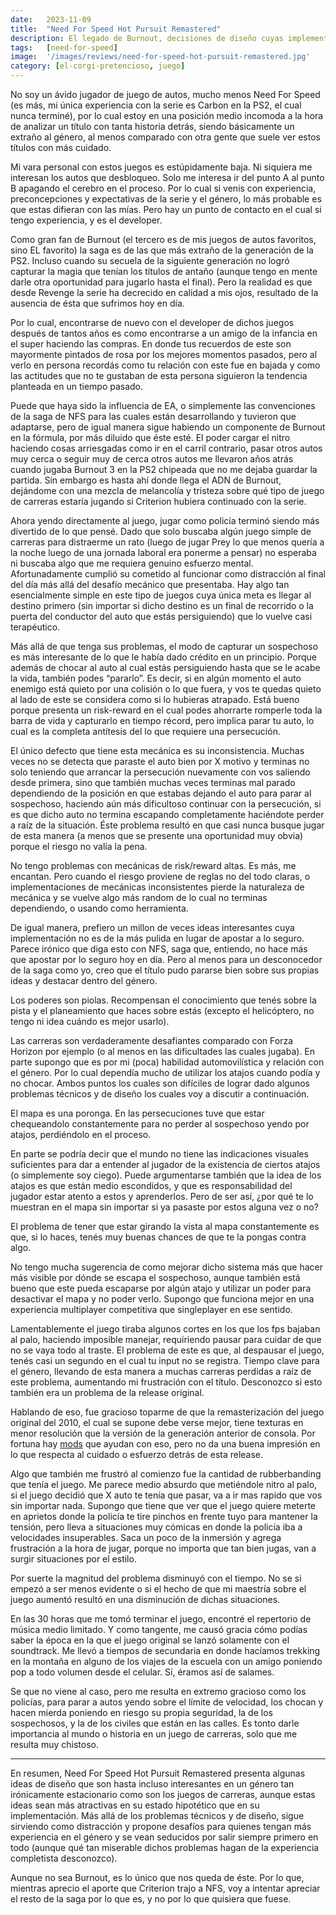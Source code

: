 ```yaml
---
date:   2023-11-09
title:  "Need For Speed Hot Pursuit Remastered"
description: El legado de Burnout, decisiones de diseño cuyas implementaciones dejan que desear, y mi primera experiencia con NFS desde la play 2.
tags:   [need-for-speed]
image:  '/images/reviews/need-for-speed-hot-pursuit-remastered.jpg'
category: [el-corgi-pretencioso, juego]
---
```


No soy un ávido jugador de juego de autos, mucho menos Need For Speed (es más, mi única experiencia con la serie es Carbon en la PS2, el cual nunca terminé), por lo cual estoy en una posición medio incomoda a la hora de analizar un título con tanta historia detrás, siendo básicamente un extraño al género, al menos comparado con otra gente que suele ver estos títulos con más cuidado.

Mi vara personal con estos juegos es estúpidamente baja. Ni siquiera me interesan los autos que desbloqueo. Solo me interesa ir del punto A al punto B apagando el cerebro en el proceso. Por lo cual si venis con experiencia, preconcepciones y expectativas de la serie y el género, lo más probable es que estas difieran con las mías. Pero hay un punto de contacto en el cual si tengo experiencia, y es el developer.

Como gran fan de Burnout (el tercero es de mis juegos de autos favoritos, sino EL favorito) la saga es de las que más extraño de la generación de la PS2. Incluso cuando su secuela de la siguiente generación no logró capturar la magia que tenían los títulos de antaño (aunque tengo en mente darle otra oportunidad para jugarlo hasta el final). Pero la realidad es que desde Revenge la serie ha decrecido en calidad a mis ojos, resultado de la ausencia de ésta que sufrimos hoy en día.

Por lo cual, encontrarse de nuevo con el developer de dichos juegos después de tantos años es como encontrarse a un amigo de la infancia en el super haciendo las compras. En donde tus recuerdos de este son mayormente pintados de rosa por los mejores momentos pasados, pero al verlo en persona recordás como tu relación con este fue en bajada y como las actitudes que no te gustaban de esta persona siguieron la tendencia planteada en un tiempo pasado.

Puede que haya sido la influencia de EA, o simplemente las convenciones de la saga de NFS para las cuales están desarrollando y tuvieron que adaptarse, pero de igual manera sigue habiendo un componente de Burnout en la fórmula, por más diluido que éste esté. El poder cargar el nitro haciendo cosas arriesgadas como ir en el carril contrario, pasar otros autos muy cerca o seguir muy de cerca otros autos me llevaron años atrás cuando jugaba Burnout 3 en la PS2 chipeada que no me dejaba guardar la partida. Sin embargo es hasta ahí donde llega el ADN de Burnout, dejándome con una mezcla de melancolía y tristeza sobre qué tipo de juego de carreras estaría jugando si Criterion hubiera continuado con la serie.

Ahora yendo directamente al juego, jugar como policía terminó siendo más divertido de lo que pensé. Dado que solo buscaba algún juego simple de carreras para distraerme un rato (luego de jugar Prey lo que menos quería a la noche luego de una jornada laboral era ponerme a pensar) no esperaba ni buscaba algo que me requiera genuino esfuerzo mental. Afortunadamente cumplió su cometido al funcionar como distracción al final del día más allá del desafío mecánico que presentaba. Hay algo tan esencialmente simple en este tipo de juegos cuya única meta es llegar al destino primero (sin importar si dicho destino es un final de recorrido o la puerta del conductor del auto que estás persiguiendo) que lo vuelve casi terapéutico.

Más allá de que tenga sus problemas, el modo de capturar un sospechoso es más interesante de lo que le había dado crédito en un principio. Porque además de chocar al auto al cual estás persiguiendo hasta que se le acabe la vida, también podes “pararlo”. Es decir, si en algún momento el auto enemigo está quieto por una colisión o lo que fuera, y vos te quedas quieto al lado de este se considera como si lo hubieras atrapado. Está bueno porque presenta un risk-reward en el cual podes ahorrarte romperle toda la barra de vida y capturarlo en tiempo récord, pero implica parar tu auto, lo cual es la completa antítesis del lo que requiere una persecución.

El único defecto que tiene esta mecánica es su inconsistencia. Muchas veces no se detecta que paraste el auto bien por X motivo y terminas no solo teniendo que arrancar la persecución nuevamente con vos saliendo desde primera, sino que también muchas veces terminas mal parado dependiendo de la posición en que estabas dejando el auto para parar al sospechoso, haciendo aún más dificultoso continuar con la persecución, si es que dicho auto no termina escapando completamente haciéndote perder a raíz de la situación. Éste problema resultó en que casi nunca busque jugar de esta manera (a menos que se presente una oportunidad muy obvia) porque el riesgo no valía la pena.

No tengo problemas con mecánicas de risk/reward altas. Es más, me encantan. Pero cuando el riesgo proviene de reglas no del todo claras, o implementaciones de mecánicas inconsistentes pierde la naturaleza de mecánica y se vuelve algo más random de lo cual no terminas dependiendo, o usando como herramienta.

De igual manera, prefiero un millon de veces ideas interesantes cuya implementación no es de la más pulida en lugar de apostar a lo seguro. Parece irónico que diga esto con NFS, saga que, entiendo, no hace más que apostar por lo seguro hoy en día. Pero al menos para un desconocedor de la saga como yo, creo que el título pudo pararse bien sobre sus propias ideas y destacar dentro del género.

Los poderes son piolas. Recompensan el conocimiento que tenés sobre la pista y el planeamiento que haces sobre estás (excepto el helicóptero, no tengo ni idea cuándo es mejor usarlo).

Las carreras son verdaderamente desafiantes comparado con Forza Horizon por ejemplo (o al menos en las dificultades las cuales jugaba). En parte supongo que es por mi (poca) habilidad automovilística y relación con el género. Por lo cual dependía mucho de utilizar los atajos cuando podía y no chocar. Ambos puntos los cuales son difíciles de lograr dado algunos problemas técnicos y de diseño los cuales voy a discutir a continuación.

El mapa es una poronga. En las persecuciones tuve que estar chequeandolo constantemente para no perder al sospechoso yendo por atajos, perdiéndolo en el proceso.

En parte se podría decir que el mundo no tiene las indicaciones visuales suficientes para dar a entender al jugador de la existencia de ciertos atajos (o simplemente soy ciego). Puede argumentarse también que la idea de los atajos es que están medio escondidos, y que es responsabilidad del jugador estar atento a estos y aprenderlos. Pero de ser así, ¿por qué te lo muestran en el mapa sin importar si ya pasaste por estos alguna vez o no?

El problema de tener que estar girando la vista al mapa constantemente es que, si lo haces, tenés muy buenas chances de que te la pongas contra algo.

No tengo mucha sugerencia de como mejorar dicho sistema más que hacer más visible por dónde se escapa el sospechoso, aunque también está bueno que este pueda escaparse por algún atajo y utilizar un poder para desactivar el mapa y no poder verlo. Supongo que funciona mejor en una experiencia multiplayer competitiva que singleplayer en ese sentido.

Lamentablemente el juego tiraba algunos cortes en los que los fps bajaban al palo, haciendo imposible manejar, requiriendo pausar para cuidar de que no se vaya todo al traste. El problema de este es que, al despausar el juego, tenés casi un segundo en el cual tu input no se registra. Tiempo clave para el género, llevando de esta manera a muchas carreras perdidas a raíz de este problema, aumentando mi frustración con el título. Desconozco si esto también era un problema de la release original.

Hablando de eso, fue gracioso toparme de que la remasterización del juego original del 2010, el cual se supone debe verse mejor, tiene texturas en menor resolución que la versión de la generación anterior de consola. Por fortuna hay [mods](https://nfsmods.xyz/mod/2246) que ayudan con eso, pero no da una buena impresión en lo que respecta al cuidado o esfuerzo detrás de esta release.

Algo que también me frustró al comienzo fue la cantidad de rubberbanding que tenía el juego. Me parece medio absurdo que metiéndole nitro al palo, si el juego decidió que X auto te tenía que pasar, va a ir mas rapido que vos sin importar nada. Supongo que tiene que ver que el juego quiere meterte en aprietos donde la policía te tire pinchos en frente tuyo para mantener la tensión, pero lleva a situaciones muy cómicas en donde la policía iba a velocidades insuperables. Saca un poco de la inmersión y agrega frustración a la hora de jugar, porque no importa que tan bien jugas, van a surgir situaciones por el estilo. 

Por suerte la magnitud del problema disminuyó con el tiempo. No se si empezó a ser menos evidente o si el hecho de que mi maestría sobre el juego aumentó resultó en una disminución de dichas situaciones.

En las 30 horas que me tomó terminar el juego, encontré el repertorio de música medio limitado. Y como tangente, me causó gracia cómo podías saber la época en la que el juego original se lanzó solamente con el soundtrack. Me llevó a tiempos de secundaria en donde hacíamos trekking en la montaña en alguno de los viajes de la escuela con un amigo poniendo pop a todo volumen desde el celular. Sí, éramos así de salames.

Se que no viene al caso, pero me resulta en extremo gracioso como los policías, para parar a autos yendo sobre el límite de velocidad, los chocan y hacen mierda poniendo en riesgo su propia seguridad, la de los sospechosos, y la de los civiles que están en las calles. Es tonto darle importancia al mundo o historia en un juego de carreras, solo que me resulta muy chistoso.

<hr>

En resumen, Need For Speed Hot Pursuit Remastered presenta algunas ideas de diseño que son hasta incluso interesantes en un género tan irónicamente estacionario como son los juegos de carreras, aunque estas ideas sean más atractivas en su estado hipotético que en su implementación. Más allá de los problemas técnicos y de diseño, sigue sirviendo como distracción y propone desafíos para quienes tengan más experiencia en el género y se vean seducidos por salir siempre primero en todo (aunque qué tan miserable dichos problemas hagan de la experiencia completista desconozco).

Aunque no sea Burnout, es lo único que nos queda de éste. Por lo que, mientras aprecio el aporte que Criterion trajo a NFS, voy a intentar apreciar el resto de la saga por lo que es, y no por lo que quisiera que fuese.
